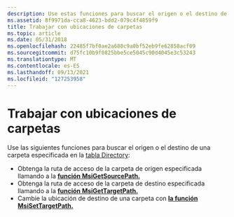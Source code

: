 ```yaml
---
description: Use estas funciones para buscar el origen o el destino de una carpeta especificada en la tabla Directory de una base de Windows Installer.
ms.assetid: 8f9971da-cca8-4623-bdd2-079c4f4859f9
title: Trabajar con ubicaciones de carpetas
ms.topic: article
ms.date: 05/31/2018
ms.openlocfilehash: 22485f7bf0ae2a680c9a0bf52eb9fe62858acf09
ms.sourcegitcommit: d75fc10b9f0825bbe5ce5045c90d4045e3c53243
ms.translationtype: MT
ms.contentlocale: es-ES
ms.lasthandoff: 09/13/2021
ms.locfileid: "127253958"
---
```

# <a name="working-with-folder-locations"></a>Trabajar con ubicaciones de carpetas

Use las siguientes funciones para buscar el origen o el destino de una carpeta especificada en la [tabla Directory](directory-table.md):

-   Obtenga la ruta de acceso de la carpeta de origen especificada llamando a la [**función MsiGetSourcePath.**](/windows/desktop/api/Msiquery/nf-msiquery-msigetsourcepatha)
-   Obtenga la ruta de acceso de la carpeta de destino especificada llamando a la [**función MsiGetTargetPath.**](/windows/desktop/api/Msiquery/nf-msiquery-msigettargetpatha)
-   Cambie la ubicación de destino de una carpeta con [**la función MsiSetTargetPath.**](/windows/desktop/api/Msiquery/nf-msiquery-msisettargetpatha)

 

 



